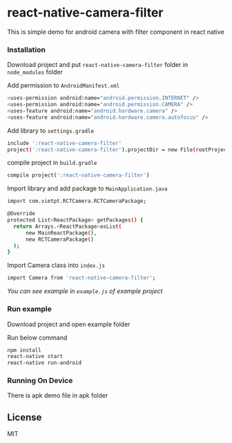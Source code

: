 # react-native-camera-filter
This is simple demo for android camera with filter component in react native

### Installation
Download project and put ```react-native-camera-filter``` folder in ```node_modules``` folder

Add permission to ```AndroidManifest.xml```
```bash
<uses-permission android:name="android.permission.INTERNET" />
<uses-permission android:name="android.permission.CAMERA" />
<uses-feature android:name="android.hardware.camera" />
<uses-feature android:name="android.hardware.camera.autofocus" />
```

Add library to ```settings.gradle```
```bash
include ':react-native-camera-filter'
project(':react-native-camera-filter').projectDir = new File(rootProject.projectDir, '../node_modules/react-native-camera-filter/android')
```

compile project in ```build.gradle```
```bash
compile project(':react-native-camera-filter')
```

Import library and add package to ```MainApplication.java```
```bash
import com.vietpt.RCTCamera.RCTCameraPackage;
```
```bash
@Override
protected List<ReactPackage> getPackages() {
  return Arrays.<ReactPackage>asList(
      new MainReactPackage(),
      new RCTCameraPackage()
  );
}
```

Import Camera class into ```index.js```
```bash
import Camera from 'react-native-camera-filter';
```

<i>You can see example in ```example.js``` of example project</i>

### Run example 
Download project and open example folder

Run below command
```bash
npm install
react-native start
react-native run-android
```

### Running On Device

There is apk demo file in apk folder

## License

MIT

